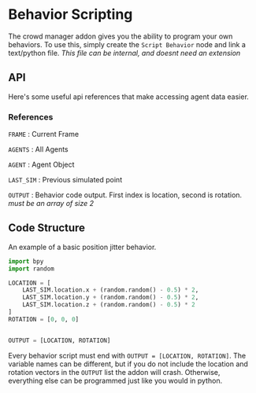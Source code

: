 # Behavior Scripting
The crowd manager addon gives you the ability to program your own behaviors. To use this, simply create the `Script Behavior` node and link a text/python file. *This file can be internal, and doesnt need an extension*

## API
Here's some useful api references that make accessing agent data easier.

### References

`FRAME` : Current Frame

`AGENTS` : All Agents

`AGENT` : Agent Object

`LAST_SIM` : Previous simulated point

`OUTPUT` : Behavior code output. First index is location, second is rotation. *must be an array of size 2*

## Code Structure

An example of a basic position jitter behavior.

```py
import bpy
import random

LOCATION = [
    LAST_SIM.location.x + (random.random() - 0.5) * 2, 
    LAST_SIM.location.y + (random.random() - 0.5) * 2, 
    LAST_SIM.location.z + (random.random() - 0.5) * 2
]
ROTATION = [0, 0, 0]


OUTPUT = [LOCATION, ROTATION]
```

Every behavior script must end with `OUTPUT = [LOCATION, ROTATION]`. The variable names can be different, but if you do not include the location and rotation vectors in the `OUTPUT` list the addon will crash. Otherwise, everything else can be programmed just like you would in python.

